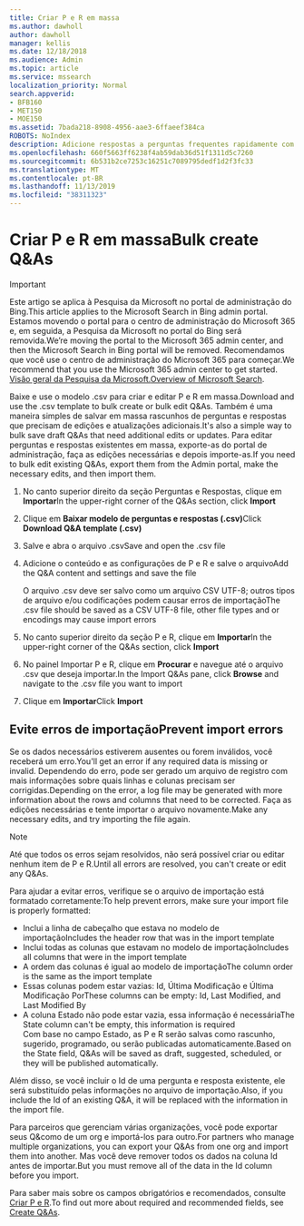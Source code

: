 ```yaml
---
title: Criar P e R em massa
ms.author: dawholl
author: dawholl
manager: kellis
ms.date: 12/18/2018
ms.audience: Admin
ms.topic: article
ms.service: mssearch
localization_priority: Normal
search.appverid:
- BFB160
- MET150
- MOE150
ms.assetid: 7bada218-8908-4956-aae3-6ffaeef384ca
ROBOTS: NoIndex
description: Adicione respostas a perguntas frequentes rapidamente com ferramentas de importação no portal de administração da Pesquisa da Microsoft
ms.openlocfilehash: 660f5663ff6238f4ab59dab36d51f1311d5c7260
ms.sourcegitcommit: 6b531b2ce7253c16251c7089795dedf1d2f3fc33
ms.translationtype: MT
ms.contentlocale: pt-BR
ms.lasthandoff: 11/13/2019
ms.locfileid: "38311323"
---
```

# <a name="bulk-create-qas"></a><span data-ttu-id="6e56f-103">Criar P e R em massa</span><span class="sxs-lookup"><span data-stu-id="6e56f-103">Bulk create Q&As</span></span>

> [!IMPORTANT]
> <span data-ttu-id="6e56f-104">Este artigo se aplica à Pesquisa da Microsoft no portal de administração do Bing.</span><span class="sxs-lookup"><span data-stu-id="6e56f-104">This article applies to the Microsoft Search in Bing admin portal.</span></span> <span data-ttu-id="6e56f-105">Estamos movendo o portal para o centro de administração do Microsoft 365 e, em seguida, a Pesquisa da Microsoft no portal do Bing será removida.</span><span class="sxs-lookup"><span data-stu-id="6e56f-105">We’re moving the portal to the Microsoft 365 admin center, and then the Microsoft Search in Bing portal will be removed.</span></span> <span data-ttu-id="6e56f-106">Recomendamos que você use o centro de administração do Microsoft 365 para começar.</span><span class="sxs-lookup"><span data-stu-id="6e56f-106">We recommend that you use the Microsoft 365 admin center to get started.</span></span> <span data-ttu-id="6e56f-107">[Visão geral da Pesquisa da Microsoft.](overview-microsoft-search.md)</span><span class="sxs-lookup"><span data-stu-id="6e56f-107">[Overview of Microsoft Search](overview-microsoft-search.md).</span></span>
    
<span data-ttu-id="6e56f-108">Baixe e use o modelo .csv para criar e editar P e R em massa.</span><span class="sxs-lookup"><span data-stu-id="6e56f-108">Download and use the .csv template to bulk create or bulk edit Q&As.</span></span> <span data-ttu-id="6e56f-109">Também é uma maneira simples de salvar em massa rascunhos de perguntas e respostas que precisam de edições e atualizações adicionais.</span><span class="sxs-lookup"><span data-stu-id="6e56f-109">It's also a simple way to bulk save draft Q&As that need additional edits or updates.</span></span> <span data-ttu-id="6e56f-110">Para editar perguntas e respostas existentes em massa, exporte-as do portal de administração, faça as edições necessárias e depois importe-as.</span><span class="sxs-lookup"><span data-stu-id="6e56f-110">If you need to bulk edit existing Q&As, export them from the Admin portal, make the necessary edits, and then import them.</span></span>
  
1. <span data-ttu-id="6e56f-111">No canto superior direito da seção Perguntas e Respostas, clique em **Importar**</span><span class="sxs-lookup"><span data-stu-id="6e56f-111">In the upper-right corner of the Q&As section, click **Import**</span></span>
    
2. <span data-ttu-id="6e56f-112">Clique em **Baixar modelo de perguntas e respostas (.csv)**</span><span class="sxs-lookup"><span data-stu-id="6e56f-112">Click **Download Q&A template (.csv)**</span></span>
    
3. <span data-ttu-id="6e56f-113">Salve e abra o arquivo .csv</span><span class="sxs-lookup"><span data-stu-id="6e56f-113">Save and open the .csv file</span></span>
    
4. <span data-ttu-id="6e56f-114">Adicione o conteúdo e as configurações de P e R e salve o arquivo</span><span class="sxs-lookup"><span data-stu-id="6e56f-114">Add the Q&A content and settings and save the file</span></span>

    <span data-ttu-id="6e56f-115">O arquivo .csv deve ser salvo como um arquivo CSV UTF-8; outros tipos de arquivo e/ou codificações podem causar erros de importação</span><span class="sxs-lookup"><span data-stu-id="6e56f-115">The .csv file should be saved as a CSV UTF-8 file, other file types and or encodings may cause import errors</span></span>
    
5. <span data-ttu-id="6e56f-116">No canto superior direito da seção P e R, clique em **Importar**</span><span class="sxs-lookup"><span data-stu-id="6e56f-116">In the upper-right corner of the Q&As section, click **Import**</span></span>
    
6. <span data-ttu-id="6e56f-117">No painel Importar P e R, clique em **Procurar** e navegue até o arquivo .csv que deseja importar.</span><span class="sxs-lookup"><span data-stu-id="6e56f-117">In the Import Q&As pane, click **Browse** and navigate to the .csv file you want to import</span></span> 
    
7. <span data-ttu-id="6e56f-118">Clique em **Importar**</span><span class="sxs-lookup"><span data-stu-id="6e56f-118">Click **Import**</span></span>

## <a name="prevent-import-errors"></a><span data-ttu-id="6e56f-119">Evite erros de importação</span><span class="sxs-lookup"><span data-stu-id="6e56f-119">Prevent import errors</span></span>      
<span data-ttu-id="6e56f-120">Se os dados necessários estiverem ausentes ou forem inválidos, você receberá um erro.</span><span class="sxs-lookup"><span data-stu-id="6e56f-120">You'll get an error if any required data is missing or invalid.</span></span> <span data-ttu-id="6e56f-121">Dependendo do erro, pode ser gerado um arquivo de registro com mais informações sobre quais linhas e colunas precisam ser corrigidas.</span><span class="sxs-lookup"><span data-stu-id="6e56f-121">Depending on the error, a log file may be generated with more information about the rows and columns that need to be corrected.</span></span> <span data-ttu-id="6e56f-122">Faça as edições necessárias e tente importar o arquivo novamente.</span><span class="sxs-lookup"><span data-stu-id="6e56f-122">Make any necessary edits, and try importing the file again.</span></span>

> [!NOTE]
> <span data-ttu-id="6e56f-123">Até que todos os erros sejam resolvidos, não será possível criar ou editar nenhum item de P e R.</span><span class="sxs-lookup"><span data-stu-id="6e56f-123">Until all errors are resolved, you can't create or edit any Q&As.</span></span> 

<span data-ttu-id="6e56f-124">Para ajudar a evitar erros, verifique se o arquivo de importação está formatado corretamente:</span><span class="sxs-lookup"><span data-stu-id="6e56f-124">To help prevent errors, make sure your import file is properly formatted:</span></span>
- <span data-ttu-id="6e56f-125">Inclui a linha de cabeçalho que estava no modelo de importação</span><span class="sxs-lookup"><span data-stu-id="6e56f-125">Includes the header row that was in the import template</span></span>
- <span data-ttu-id="6e56f-126">Inclui todas as colunas que estavam no modelo de importação</span><span class="sxs-lookup"><span data-stu-id="6e56f-126">Includes all columns that were in the import template</span></span>
- <span data-ttu-id="6e56f-127">A ordem das colunas é igual ao modelo de importação</span><span class="sxs-lookup"><span data-stu-id="6e56f-127">The column order is the same as the import template</span></span>
- <span data-ttu-id="6e56f-128">Essas colunas podem estar vazias: Id, Última Modificação e Última Modificação Por</span><span class="sxs-lookup"><span data-stu-id="6e56f-128">These columns can be empty: Id, Last Modified, and Last Modified By</span></span>
- <span data-ttu-id="6e56f-129">A coluna Estado não pode estar vazia, essa informação é necessária</span><span class="sxs-lookup"><span data-stu-id="6e56f-129">The State column can't be empty, this information is required</span></span>  
<span data-ttu-id="6e56f-130">Com base no campo Estado, as P e R serão salvas como rascunho, sugerido, programado, ou serão publicadas automaticamente.</span><span class="sxs-lookup"><span data-stu-id="6e56f-130">Based on the State field, Q&As will be saved as draft, suggested, scheduled, or they will be published automatically.</span></span>

<span data-ttu-id="6e56f-131">Além disso, se você incluir o Id de uma pergunta e resposta existente, ele será substituído pelas informações no arquivo de importação.</span><span class="sxs-lookup"><span data-stu-id="6e56f-131">Also, if you include the Id of an existing Q&A, it will be replaced with the information in the import file.</span></span>

<span data-ttu-id="6e56f-132">Para parceiros que gerenciam várias organizações, você pode exportar seus Q&como de um org e importá-los para outro.</span><span class="sxs-lookup"><span data-stu-id="6e56f-132">For partners who manage multiple organizations, you can export your Q&As from one org and import them into another.</span></span> <span data-ttu-id="6e56f-133">Mas você deve remover todos os dados na coluna Id antes de importar.</span><span class="sxs-lookup"><span data-stu-id="6e56f-133">But you must remove all of the data in the Id column before you import.</span></span>

<span data-ttu-id="6e56f-134">Para saber mais sobre os campos obrigatórios e recomendados, consulte [Criar P e R](create-qas.md).</span><span class="sxs-lookup"><span data-stu-id="6e56f-134">To find out more about required and recommended fields, see [Create Q&As](create-qas.md).</span></span>

  

